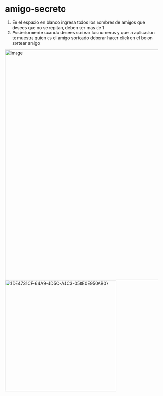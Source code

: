 # amigo-secreto
1. En el espacio en blanco ingresa todos los nombres de amigos que desees que no se repitan, deben ser mas de 1
3. Posteriormente cuando desees sortear los numeros y que la aplicacion te muestra quien es el amigo sorteado deberar hacer click en el boton sortear amigo
<img width="760" alt="image" src="https://github.com/user-attachments/assets/24e27733-9cc9-423a-bb54-564e21ec6694" />
<img width="367" alt="{DE4731CF-64A9-4D5C-A4C3-058E0E950AB0}" src="https://github.com/user-attachments/assets/9d2eac52-313d-41fa-bfab-35dc4f9d2d89" />


